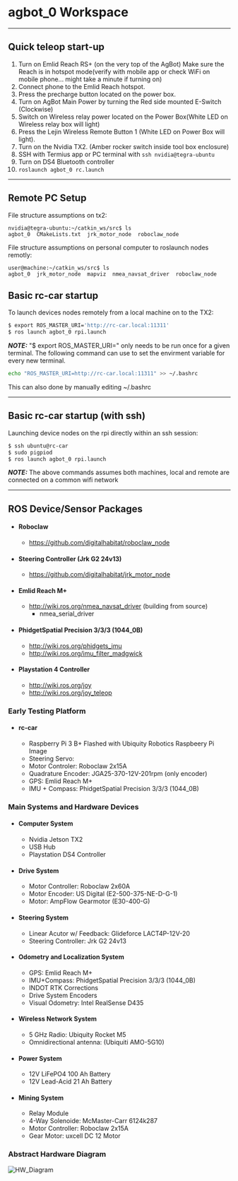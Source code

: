 # agbot_0 Workspace
-------------
## Quick teleop start-up
1. Turn on Emlid Reach RS+ (on the very top of the AgBot)
Make sure the Reach is in hotspot mode(verify with mobile app or check WiFi on mobile phone... might take a minute if turning on)
2. Connect phone to the Emlid Reach hotspot.
3. Press the precharge button located on the power box.
4. Turn on AgBot Main Power by turning the Red side mounted E-Switch (Clockwise)
5. Switch on Wireless relay power located on the Power Box(White LED on Wireless relay box will light)
6. Press the Lejin Wireless Remote Button 1 (White LED on Power Box will light).
7. Turn on the Nvidia TX2. (Amber rocker switch inside tool box enclosure)
8. SSH with Termius app or PC terminal with ```ssh nvidia@tegra-ubuntu```
9. Turn on DS4 Bluetooth controller
10. ```roslaunch agbot_0 rc.launch```

-------------
## Remote PC Setup
File structure assumptions on tx2:
```
nvidia@tegra-ubuntu:~/catkin_ws/src$ ls
agbot_0  CMakeLists.txt  jrk_motor_node  roboclaw_node
```
File structure assumptions on personal computer to roslaunch nodes remotly:
```
user@machine:~/catkin_ws/src$ ls
agbot_0  jrk_motor_node  mapviz  nmea_navsat_driver  roboclaw_node
```

## Basic rc-car startup
To launch devices nodes remotely from a local machine on to the TX2:
```bash
$ export ROS_MASTER_URI='http://rc-car.local:11311'
$ ros launch agbot_0 rpi.launch
```
***NOTE:*** "$ export ROS_MASTER_URI=" only needs to be run once for a given terminal. The following command can use to set the envirment variable for every new terminal.
```bash
echo "ROS_MASTER_URI=http://rc-car.local:11311" >> ~/.bashrc 
```
This can also done by manually editing ~/.bashrc

-------------

## Basic rc-car startup (with ssh)
Launching device nodes on the rpi directly within an ssh session:
```bash
$ ssh ubuntu@rc-car
$ sudo pigpiod
$ ros launch agbot_0 rpi.launch
```
***NOTE:*** The above commands assumes both machines, local and remote are connected on a common wifi network

-------------

## ROS Device/Sensor Packages
+ #### Roboclaw
	+ https://github.com/digitalhabitat/roboclaw_node

+ #### Steering Controller (Jrk G2 24v13)
	+ https://github.com/digitalhabitat/jrk_motor_node

+ #### Emlid Reach M+
	+ http://wiki.ros.org/nmea_navsat_driver (building from source)
		+ nmea_serial_driver

+ #### PhidgetSpatial Precision 3/3/3 (1044_0B)
	+ http://wiki.ros.org/phidgets_imu
	+ http://wiki.ros.org/imu_filter_madgwick

+ #### Playstation 4 Controller
	+ http://wiki.ros.org/joy
	+ http://wiki.ros.org/joy_teleop	

### Early Testing Platform
+ #### rc-car 
	+ Raspberry Pi 3 B+ Flashed with Ubiquity Robotics Raspbeery Pi Image
	+ Steering Servo:
	+ Motor Controler: Roboclaw 2x15A
	+ Quadrature Encoder: JGA25-370-12V-201rpm (only encoder)
	+ GPS: Emlid Reach M+
	+ IMU + Compass: PhidgetSpatial Precision 3/3/3 (1044_0B)

### Main Systems and Hardware Devices

+ #### Computer System
	+ Nvidia Jetson TX2
	+ USB Hub
	+ Playstation DS4 Controller

+ #### Drive System
	+ Motor Controller: Roboclaw 2x60A
	+ Motor Encoder: US Digital (E2-500-375-NE-D-G-1)
	+ Motor: AmpFlow Gearmotor (E30-400-G)

+ #### Steering System
	+ Linear Acutor w/ Feedback: Glideforce LACT4P-12V-20
	+ Steering Controller: Jrk G2 24v13

+ #### Odometry and Localization System
	+ GPS: Emlid Reach M+
	+ IMU+Compass: PhidgetSpatial Precision 3/3/3 (1044_0B)
	+ INDOT RTK Corrections
	+ Drive System Encoders
	+ Visual Odometry: Intel RealSense D435

+ #### Wireless Network System
	+ 5 GHz Radio: Ubiquity Rocket M5
	+ Omnidirectional antenna: (Ubiquiti AMO-5G10)

+ #### Power System
	+ 12V LiFePO4 100 Ah Battery
	+ 12V Lead-Acid 21 Ah Battery
	
+ #### Mining System
	+ Relay Module
	+ 4-Way Solenoide: McMaster-Carr 6124k287
	+ Motor Controller: Roboclaw 2x15A
	+ Gear Motor: uxcell DC 12 Motor
	
### Abstract Hardware Diagram
![HW_Diagram](https://raw.githubusercontent.com/iupui-agbot/agbot_0/master/images/agbot_hw_system_diagram.png)

